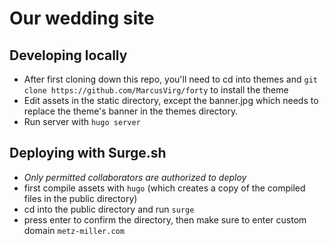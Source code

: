 # Our wedding site

## Developing locally

* After first cloning down this repo, you'll need to cd into themes and `git clone https://github.com/MarcusVirg/forty` to install the theme
* Edit assets in the static directory, except the banner.jpg which needs to replace the theme's banner in the themes directory.
* Run server with `hugo server`

## Deploying with Surge.sh

* _Only permitted collaborators are authorized to deploy_
* first compile assets with `hugo` (which creates a copy of the compiled files in the public directory)
* cd into the public directory and run `surge`
* press enter to confirm the directory, then make sure to enter custom domain `metz-miller.com`

